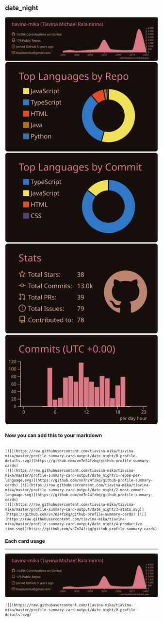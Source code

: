 ## date_night

[![](./0-profile-details.svg)](https://github.com/vn7n24fzkq/github-profile-summary-cards)
[![](./1-repos-per-language.svg)](https://github.com/vn7n24fzkq/github-profile-summary-cards) [![](./2-most-commit-language.svg)](https://github.com/vn7n24fzkq/github-profile-summary-cards)
[![](./3-stats.svg)](https://github.com/vn7n24fzkq/github-profile-summary-cards) [![](./4-productive-time.svg)](https://github.com/vn7n24fzkq/github-profile-summary-cards)
### Now you can add this to your markdown
```

[![](https://raw.githubusercontent.com/tiavina-mika/tiavina-mika/master/profile-summary-card-output/date_night/0-profile-details.svg)](https://github.com/vn7n24fzkq/github-profile-summary-cards)
[![](https://raw.githubusercontent.com/tiavina-mika/tiavina-mika/master/profile-summary-card-output/date_night/1-repos-per-language.svg)](https://github.com/vn7n24fzkq/github-profile-summary-cards) [![](https://raw.githubusercontent.com/tiavina-mika/tiavina-mika/master/profile-summary-card-output/date_night/2-most-commit-language.svg)](https://github.com/vn7n24fzkq/github-profile-summary-cards)
[![](https://raw.githubusercontent.com/tiavina-mika/tiavina-mika/master/profile-summary-card-output/date_night/3-stats.svg)](https://github.com/vn7n24fzkq/github-profile-summary-cards) [![](https://raw.githubusercontent.com/tiavina-mika/tiavina-mika/master/profile-summary-card-output/date_night/4-productive-time.svg)](https://github.com/vn7n24fzkq/github-profile-summary-cards)

```

### Each card usage
---

![](./0-profile-details.svg)

```
![](https://raw.githubusercontent.com/tiavina-mika/tiavina-mika/master/profile-summary-card-output/date_night/0-profile-details.svg)
```

    
